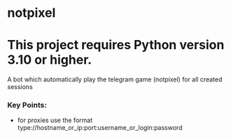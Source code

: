 # notpixel
# This project requires Python version 3.10 or higher.
A bot which automatically play the telegram game (notpixel) for all created sessions


### Key Points:
- for proxies use the format type://hostname_or_ip:port:username_or_login:password
